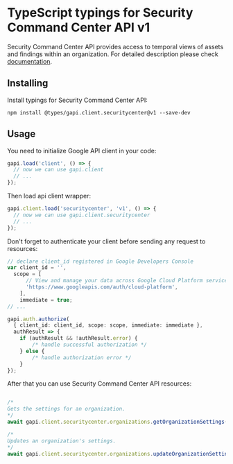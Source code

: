 # TypeScript typings for Security Command Center API v1

Security Command Center API provides access to temporal views of assets and findings within an organization.
For detailed description please check [documentation](https://cloud.google.com/security-command-center).

## Installing

Install typings for Security Command Center API:

```
npm install @types/gapi.client.securitycenter@v1 --save-dev
```

## Usage

You need to initialize Google API client in your code:

```typescript
gapi.load('client', () => {
  // now we can use gapi.client
  // ...
});
```

Then load api client wrapper:

```typescript
gapi.client.load('securitycenter', 'v1', () => {
  // now we can use gapi.client.securitycenter
  // ...
});
```

Don't forget to authenticate your client before sending any request to resources:

```typescript
// declare client_id registered in Google Developers Console
var client_id = '',
  scope = [ 
      // View and manage your data across Google Cloud Platform services
      'https://www.googleapis.com/auth/cloud-platform',
    ],
    immediate = true;
// ...

gapi.auth.authorize(
  { client_id: client_id, scope: scope, immediate: immediate },
  authResult => {
    if (authResult && !authResult.error) {
        /* handle successful authorization */
    } else {
        /* handle authorization error */
    }
});
```

After that you can use Security Command Center API resources:

```typescript

/*
Gets the settings for an organization.
*/
await gapi.client.securitycenter.organizations.getOrganizationSettings({ name: "name",  });

/*
Updates an organization's settings.
*/
await gapi.client.securitycenter.organizations.updateOrganizationSettings({ name: "name",  });
```
